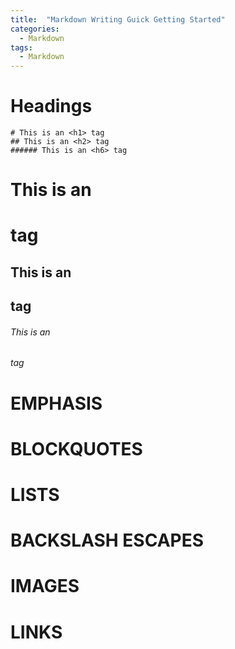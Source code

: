 ```yaml
---
title:  "Markdown Writing Guick Getting Started"
categories: 
  - Markdown
tags:
  - Markdown
---
```


# Headings
```
# This is an <h1> tag
## This is an <h2> tag
###### This is an <h6> tag
```
# This is an <h1> tag
## This is an <h2> tag
###### This is an <h6> tag

# EMPHASIS

# BLOCKQUOTES

# LISTS

# BACKSLASH ESCAPES

# IMAGES

# LINKS

